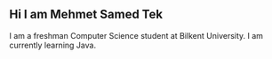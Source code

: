 ## Hi I am Mehmet Samed Tek  

I am a freshman Computer Science student at Bilkent University.
I am currently learning Java.
